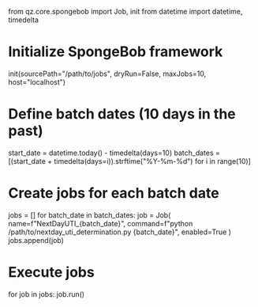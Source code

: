 from qz.core.spongebob import Job, init
from datetime import datetime, timedelta

# Initialize SpongeBob framework
init(sourcePath="/path/to/jobs", dryRun=False, maxJobs=10, host="localhost")

# Define batch dates (10 days in the past)
start_date = datetime.today() - timedelta(days=10)
batch_dates = [(start_date + timedelta(days=i)).strftime("%Y-%m-%d") for i in range(10)]

# Create jobs for each batch date
jobs = []
for batch_date in batch_dates:
    job = Job(
        name=f"NextDayUTI_{batch_date}",
        command=f"python /path/to/nextday_uti_determination.py {batch_date}",
        enabled=True
    )
    jobs.append(job)

# Execute jobs
for job in jobs:
    job.run()

